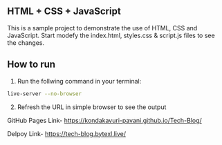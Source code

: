 ## HTML + CSS + JavaScript

This is a sample project to demonstrate the use of HTML, CSS and JavaScript. Start modefy the index.html, styles.css & script.js files to see the changes.

## How to run

1. Run the follwing command in your terminal:
```bash
live-server --no-browser
```

2. Refresh the URL in simple browser to see the output

GitHub Pages Link- https://kondakavuri-pavani.github.io/Tech-Blog/

Delpoy Link- https://tech-blog.bytexl.live/
